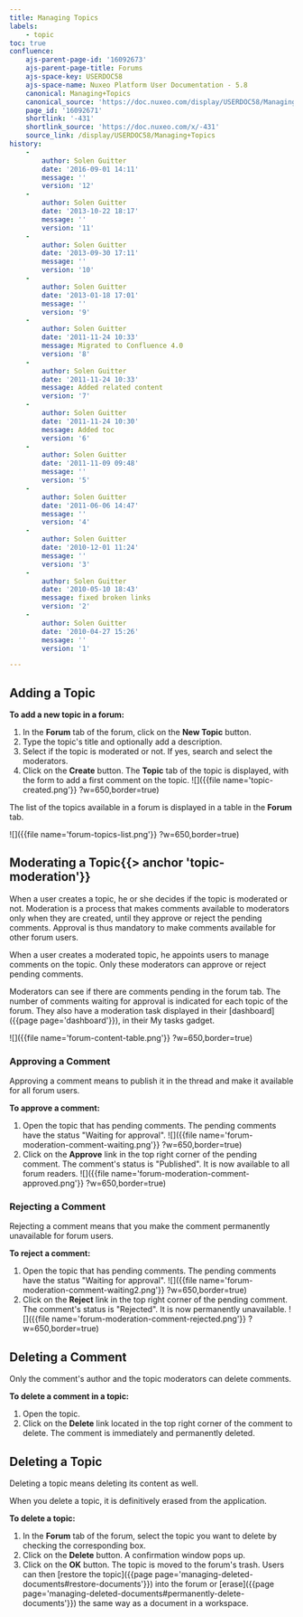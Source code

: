 ```yaml
---
title: Managing Topics
labels:
    - topic
toc: true
confluence:
    ajs-parent-page-id: '16092673'
    ajs-parent-page-title: Forums
    ajs-space-key: USERDOC58
    ajs-space-name: Nuxeo Platform User Documentation - 5.8
    canonical: Managing+Topics
    canonical_source: 'https://doc.nuxeo.com/display/USERDOC58/Managing+Topics'
    page_id: '16092671'
    shortlink: '-431'
    shortlink_source: 'https://doc.nuxeo.com/x/-431'
    source_link: /display/USERDOC58/Managing+Topics
history:
    - 
        author: Solen Guitter
        date: '2016-09-01 14:11'
        message: ''
        version: '12'
    - 
        author: Solen Guitter
        date: '2013-10-22 18:17'
        message: ''
        version: '11'
    - 
        author: Solen Guitter
        date: '2013-09-30 17:11'
        message: ''
        version: '10'
    - 
        author: Solen Guitter
        date: '2013-01-18 17:01'
        message: ''
        version: '9'
    - 
        author: Solen Guitter
        date: '2011-11-24 10:33'
        message: Migrated to Confluence 4.0
        version: '8'
    - 
        author: Solen Guitter
        date: '2011-11-24 10:33'
        message: Added related content
        version: '7'
    - 
        author: Solen Guitter
        date: '2011-11-24 10:30'
        message: Added toc
        version: '6'
    - 
        author: Solen Guitter
        date: '2011-11-09 09:48'
        message: ''
        version: '5'
    - 
        author: Solen Guitter
        date: '2011-06-06 14:47'
        message: ''
        version: '4'
    - 
        author: Solen Guitter
        date: '2010-12-01 11:24'
        message: ''
        version: '3'
    - 
        author: Solen Guitter
        date: '2010-05-10 18:43'
        message: fixed broken links
        version: '2'
    - 
        author: Solen Guitter
        date: '2010-04-27 15:26'
        message: ''
        version: '1'

---
```

## Adding a Topic

**To add a new topic in a forum:**

1.  In the **Forum** tab of the forum, click on the **New Topic** button.
2.  Type the topic's title and optionally add a description.
3.  Select if the topic is moderated or not. If yes, search and select the moderators.
4.  Click on the **Create** button.
    The **Topic** tab of the topic is displayed, with the form to add a first comment on the topic.
    ![]({{file name='topic-created.png'}} ?w=650,border=true)

The list of the topics available in a forum is displayed in a table in the **Forum** tab.

![]({{file name='forum-topics-list.png'}} ?w=650,border=true)

## Moderating a Topic{{> anchor 'topic-moderation'}}

When a user creates a topic, he or she decides if the topic is moderated or not. Moderation is a process that makes comments available to moderators only when they are created, until they approve or reject the pending comments. Approval is thus mandatory to make comments available for other forum users.

When a user creates a moderated topic, he appoints users to manage comments on the topic. Only these moderators can approve or reject pending comments.

Moderators can see if there are comments pending in the forum tab. The number of comments waiting for approval is indicated for each topic of the forum. They also have a moderation task displayed in their [dashboard]({{page page='dashboard'}}), in their My tasks gadget.

![]({{file name='forum-content-table.png'}} ?w=650,border=true)

### Approving a Comment

Approving a comment means to publish it in the thread and make it available for all forum users.

**To approve a comment:**

1.  Open the topic that has pending comments.
    The pending comments have the status "Waiting for approval".
    ![]({{file name='forum-moderation-comment-waiting.png'}} ?w=650,border=true)
2.  Click on the **Approve** link in the top right corner of the pending comment.
    The comment's status is "Published". It is now available to all forum readers.
    ![]({{file name='forum-moderation-comment-approved.png'}} ?w=650,border=true)

### Rejecting a Comment

Rejecting a comment means that you make the comment permanently unavailable for forum users.

**To reject a comment:**

1.  Open the topic that has pending comments.
    The pending comments have the status "Waiting for approval".
    ![]({{file name='forum-moderation-comment-waiting2.png'}} ?w=650,border=true)
2.  Click on the **Reject** link in the top right corner of the pending comment.
    The comment's status is "Rejected". It is now permanently unavailable.
    ![]({{file name='forum-moderation-comment-rejected.png'}} ?w=650,border=true)

## Deleting a Comment

Only the comment's author and the topic moderators can delete comments.

**To delete a comment in a topic:**

1.  Open the topic.
2.  Click on the **Delete** link located in the top right corner of the comment to delete.
    The comment is immediately and permanently deleted.

## Deleting a Topic

Deleting a topic means deleting its content as well.

When you delete a topic, it is definitively erased from the application.

**To delete a topic:**

1.  In the **Forum** tab of the forum, select the topic you want to delete by checking the corresponding box.
2.  Click on the **Delete** button.
    A confirmation window pops up.
3.  Click on the **OK** button.
    The topic is moved to the forum's trash. Users can then [restore the topic]({{page page='managing-deleted-documents#restore-documents'}}) into the forum or [erase]({{page page='managing-deleted-documents#permanently-delete-documents'}}) the same way as a document in a workspace.

&nbsp;